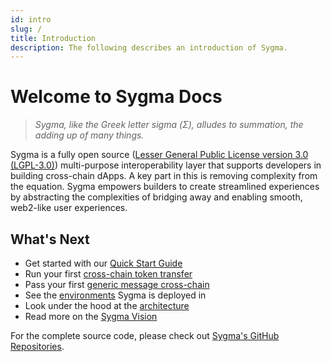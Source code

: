 ```yaml
---
id: intro
slug: /
title: Introduction
description: The following describes an introduction of Sygma.
---
```


# Welcome to Sygma Docs

> _Sygma, like the Greek letter sigma (Σ), alludes to summation, the adding up of many things._

Sygma is a fully open source ([Lesser General Public License version 3.0 (LGPL-3.0)](https://www.gnu.org/licenses/lgpl-3.0.html)) multi-purpose interoperability layer that supports developers in building cross-chain dApps. A key part in this is removing complexity from the equation. Sygma empowers builders to create streamlined experiences by abstracting the complexities of bridging away and enabling smooth, web2-like user experiences. 

## What's Next

- Get started with our [Quick Start Guide](../03-sygma-sdk/01-index.md)
- Run your first [cross-chain token transfer](../03-sygma-sdk/03-Examples/01-Basic-ERC-20-Token-Transfers/01-EVM-EVM-example.md)
- Pass your first [generic message cross-chain](../03-sygma-sdk/03-Examples/02-GMP-Examples/01-GMP-Example-With-A-Simple-Storage-Contract.md)
- See the [environments](../08-reference/01-environments/01-index.md) Sygma is deployed in
- Look under the hood at the [architecture](../02-sygma-protocol/01-index.md)
- Read more on the [Sygma Vision](02-origins.md)

For the complete source code, please check out [Sygma's GitHub Repositories](../08-reference/04-github-repositories.md). 